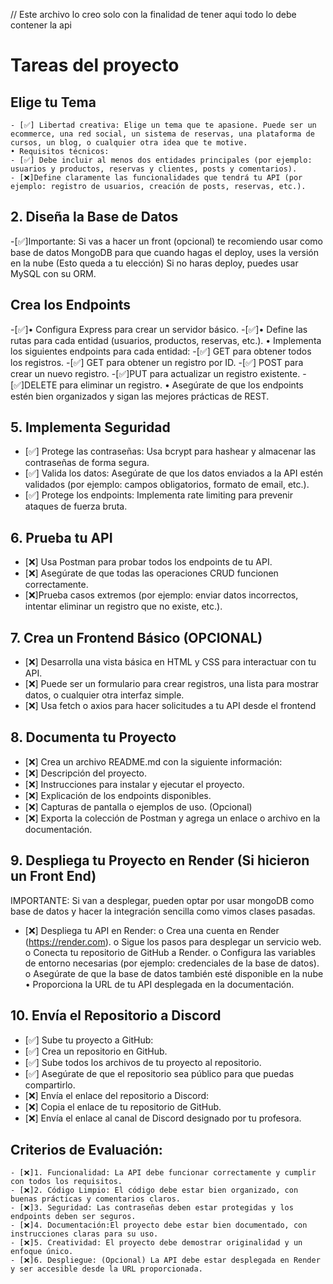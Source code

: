 // Este archivo lo creo solo con la finalidad de tener aqui todo lo debe contener la api
# Tareas del proyecto
## Elige tu Tema
    - [✅] Libertad creativa: Elige un tema que te apasione. Puede ser un ecommerce, una red social, un sistema de reservas, una plataforma de cursos, un blog, o cualquier otra idea que te motive.
    • Requisitos técnicos:
    - [✅] Debe incluir al menos dos entidades principales (por ejemplo: usuarios y productos, reservas y clientes, posts y comentarios).
    - [❌]Define claramente las funcionalidades que tendrá tu API (por ejemplo: registro de usuarios, creación de posts, reservas, etc.).
## 2. Diseña la Base de Datos
-[✅]Importante: Si vas a hacer un front (opcional) te recomiendo usar como base de datos MongoDB para que cuando hagas el deploy, uses la versión en la nube (Esto queda a tu elección) Si no haras deploy, puedes usar MySQL con su ORM.
## Crea los Endpoints
-[✅]• Configura Express para crear un servidor básico.
-[✅]• Define las rutas para cada entidad (usuarios, productos, reservas, etc.).
• Implementa los siguientes endpoints para cada entidad:
    -[✅] GET para obtener todos los registros.
    -[✅] GET para obtener un registro por ID.
    -[✅] POST para crear un nuevo registro.
    -[✅]PUT para actualizar un registro existente.
    -[✅]DELETE para eliminar un registro.
• Asegúrate de que los endpoints estén bien organizados y sigan las mejores prácticas de REST.
## 5. Implementa Seguridad
- [✅] Protege las contraseñas: Usa bcrypt para hashear y almacenar las contraseñas de forma segura.
- [✅] Valida los datos: Asegúrate de que los datos enviados a la API estén validados (por ejemplo: campos obligatorios, formato de email, etc.).
- [✅] Protege los endpoints: Implementa rate limiting para prevenir ataques de fuerza bruta.
## 6. Prueba tu API
- [❌] Usa Postman para probar todos los endpoints de tu API.
- [❌] Asegúrate de que todas las operaciones CRUD funcionen correctamente.
- [❌]Prueba casos extremos (por ejemplo: enviar datos incorrectos, intentar eliminar un registro que no existe, etc.).
## 7. Crea un Frontend Básico (OPCIONAL)
- [❌] Desarrolla una vista básica en HTML y CSS para interactuar con tu API.
- [❌] Puede ser un formulario para crear registros, una lista para mostrar datos, o cualquier otra interfaz simple.
- [❌] Usa fetch o axios para hacer solicitudes a tu API desde el frontend
## 8. Documenta tu Proyecto
- [❌] Crea un archivo README.md con la siguiente información:
- [❌] Descripción del proyecto.
- [❌] Instrucciones para instalar y ejecutar el proyecto.
- [❌] Explicación de los endpoints disponibles.
- [❌] Capturas de pantalla o ejemplos de uso. (Opcional)
- [❌] Exporta la colección de Postman y agrega un enlace o archivo en la documentación.
## 9. Despliega tu Proyecto en Render (Si hicieron un Front End)
IMPORTANTE: Si van a desplegar, pueden optar por usar mongoDB como base de datos y hacer la integración sencilla como vimos clases pasadas.
- [❌] Despliega tu API en Render:
o Crea una cuenta en Render (https://render.com).
o Sigue los pasos para desplegar un servicio web.
o Conecta tu repositorio de GitHub a Render.
o Configura las variables de entorno necesarias (por ejemplo: credenciales de la base de datos).
o Asegúrate de que la base de datos también esté disponible en la nube
• Proporciona la URL de tu API desplegada en la documentación.
## 10. Envía el Repositorio a Discord
- [✅] Sube tu proyecto a GitHub:
- [✅] Crea un repositorio en GitHub.
- [✅] Sube todos los archivos de tu proyecto al repositorio.
- [✅] Asegúrate de que el repositorio sea público para que puedas compartirlo.
- [❌] Envía el enlace del repositorio a Discord:
- [❌] Copia el enlace de tu repositorio de GitHub.
- [❌] Envía el enlace al canal de Discord designado por tu profesora.
## Criterios de Evaluación:
    - [❌]1. Funcionalidad: La API debe funcionar correctamente y cumplir con todos los requisitos.
    - [❌]2. Código Limpio: El código debe estar bien organizado, con buenas prácticas y comentarios claros.
    - [❌]3. Seguridad: Las contraseñas deben estar protegidas y los endpoints deben ser seguros.
    - [❌]4. Documentación:El proyecto debe estar bien documentado, con instrucciones claras para su uso.
    - [❌]5. Creatividad: El proyecto debe demostrar originalidad y un enfoque único.
    - [❌]6. Despliegue: (Opcional) La API debe estar desplegada en Render y ser accesible desde la URL proporcionada. 